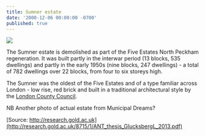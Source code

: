 ```yaml
---
title: Sumner estate
date: '2000-12-06 00:00:00 -0700'
published: true
---
```


![](http://35percent.org/img/sumnerdemolition.png)

The Sumner estate is demolished as part of the Five Estates North Peckham regeneration. It was built partly in the interwar period (13 blocks, 535 dwellings) and partly in the early 1950s (nine blocks, 247 dwellings) - a total of 782 dwellings over 22 blocks, from four to six storeys high.

The Sumner was the oldest of the Five Estates and of a type familiar across London - low rise, red brick and built in a traditional architectural style by the [London County Council](https://en.wikipedia.org/wiki/London_County_Council).

NB Another photo of actual estate from Municipal Dreams?

[Source: http://research.gold.ac.uk](http://research.gold.ac.uk/8715/1/ANT_thesis_GlucksbergL_2013.pdf)
